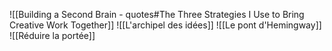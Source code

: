 ![[Building a Second Brain - quotes#The Three Strategies I Use to Bring Creative Work Together]]
![[L'archipel des idées]]
![[Le pont d'Hemingway]]
![[Réduire la portée]]